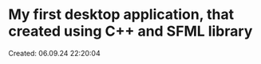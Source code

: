 # My first desktop application, that created using C++ and SFML library

Created: 06.09.24 22:20:04
